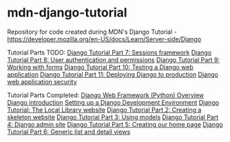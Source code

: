 # mdn-django-tutorial
Repository for code created during MDN's Django Tutorial - https://developer.mozilla.org/en-US/docs/Learn/Server-side/Django

Tutorial Parts TODO:
[Django Tutorial Part 7: Sessions framework](https://developer.mozilla.org/en-US/docs/Learn/Server-side/Django/Sessions)
[Django Tutorial Part 8: User authentication and permissions](https://developer.mozilla.org/en-US/docs/Learn/Server-side/Django/Authentication)
[Django Tutorial Part 9: Working with forms](https://developer.mozilla.org/en-US/docs/Learn/Server-side/Django/Forms)
[Django Tutorial Part 10: Testing a Django web application](https://developer.mozilla.org/en-US/docs/Learn/Server-side/Django/Testing)
[Django Tutorial Part 11: Deploying Django to production](https://developer.mozilla.org/en-US/docs/Learn/Server-side/Django/Deployment)
[Django web application security](https://developer.mozilla.org/en-US/docs/Learn/Server-side/Django/web_application_security)


Tutorial Parts Completed:
[Django Web Framework (Python) Overview](https://developer.mozilla.org/en-US/docs/Learn/Server-side/Django)
[Django introduction](https://developer.mozilla.org/en-US/docs/Learn/Server-side/Django/Introduction)
[Setting up a Django Development Environment](https://developer.mozilla.org/en-US/docs/Learn/Server-side/Django/development_environment)
[Django Tutorial: The Local Library website](https://developer.mozilla.org/en-US/docs/Learn/Server-side/Django/Tutorial_local_library_website)
[Django Tutorial Part 2: Creating a skeleton website](https://developer.mozilla.org/en-US/docs/Learn/Server-side/Django/skeleton_website)
[Django Tutorial Part 3: Using models](https://developer.mozilla.org/en-US/docs/Learn/Server-side/Django/Models)
[Django Tutorial Part 4: Django admin site](https://developer.mozilla.org/en-US/docs/Learn/Server-side/Django/Admin_site)
[Django Tutorial Part 5: Creating our home page](https://developer.mozilla.org/en-US/docs/Learn/Server-side/Django/Home_page)
[Django Tutorial Part 6: Generic list and detail views](https://developer.mozilla.org/en-US/docs/Learn/Server-side/Django/Generic_views)